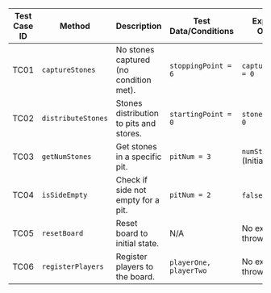 | Test Case ID | Method            | Description                              | Test Data/Conditions  | Expected Output         |
|--------------|-------------------|------------------------------------------|-----------------------|-------------------------|
| TC01         | `captureStones`   | No stones captured (no condition met).   | `stoppingPoint = 6`   | `capturedStones = 0`    |
| TC02         | `distributeStones`| Stones distribution to pits and stores.  | `startingPoint = 0`   | `stonesAdded > 0`       |
| TC03         | `getNumStones`    | Get stones in a specific pit.            | `pitNum = 3`          | `numStones` (Initial)   |
| TC04         | `isSideEmpty`     | Check if side not empty for a pit.       | `pitNum = 2`          | `false` (Initial)       |
| TC05         | `resetBoard`      | Reset board to initial state.            | N/A                   | No exception thrown     |
| TC06         | `registerPlayers` | Register players to the board.           | `playerOne, playerTwo`| No exception thrown     |

